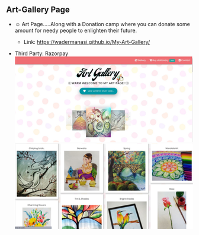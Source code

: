 ## Art-Gallery Page
- ☺️ Art Page.....Along with a Donation camp where you can donate some amount for needy people to enlighten their future.
  - Link: https://wadermanasi.github.io/My-Art-Gallery/
  
 - Third Party: Razorpay
![](https://github.com/WaderManasi/My-Art-Gallery/blob/main/1.JPG)
![](2.JPG)
